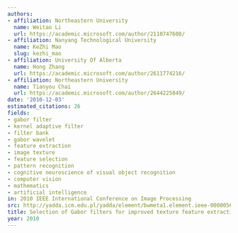 ```yaml
---
authors:
- affiliation: Northeastern University
  name: Weitao Li
  url: https://academic.microsoft.com/author/2110747608/
- affiliation: Nanyang Technological University
  name: KeZhi Mao
  slug: kezhi_mao
- affiliation: University Of Alberta
  name: Hong Zhang
  url: https://academic.microsoft.com/author/2611774216/
- affiliation: Northeastern University
  name: Tianyou Chai
  url: https://academic.microsoft.com/author/2644225849/
date: '2010-12-03'
estimated_citations: 26
fields:
- gabor filter
- kernel adaptive filter
- filter bank
- gabor wavelet
- feature extraction
- image texture
- feature selection
- pattern recognition
- cognitive neuroscience of visual object recognition
- computer vision
- mathematics
- artificial intelligence
in: 2010 IEEE International Conference on Image Processing
src: http://yadda.icm.edu.pl/yadda/element/bwmeta1.element.ieee-000005653278
title: Selection of Gabor filters for improved texture feature extraction
year: 2010
---
```


